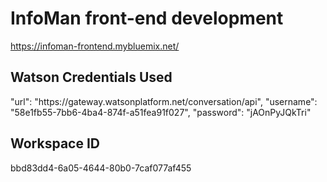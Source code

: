 
# InfoMan front-end development

https://infoman-frontend.mybluemix.net/

<h2>Watson Credentials Used</h2>
"url": "https://gateway.watsonplatform.net/conversation/api",
"username": "58e1fb55-7bb6-4ba4-874f-a51fea91f027",
"password": "jAOnPyJQkTri"

<h2>Workspace ID</h2>
bbd83dd4-6a05-4644-80b0-7caf077af455
